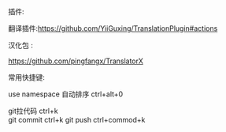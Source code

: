 插件:


翻译插件:https://github.com/YiiGuxing/TranslationPlugin#actions



汉化包 :

https://github.com/pingfangx/TranslatorX



常用快捷键:

use  namespace  自动排序 ctrl+alt+0

git拉代码  ctrl+k  
git commit  ctrl+k
git push  ctrl+commod+k

